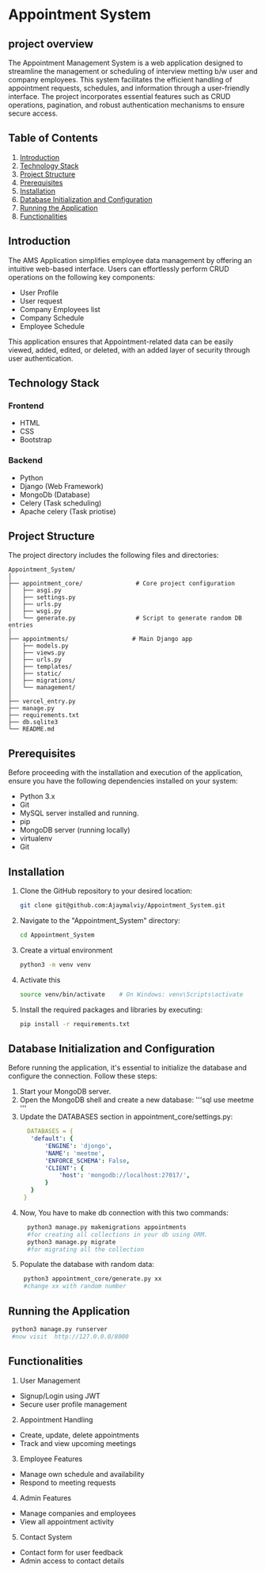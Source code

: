 # Appointment System
## project overview
The Appointment Management System is a web application designed to streamline the management or scheduling of interview metting b/w user and company employees. This system facilitates the efficient handling of appointment requests, schedules, and  information through a user-friendly interface. The project incorporates essential features such as CRUD operations, pagination, and robust authentication mechanisms to ensure secure access.


## Table of Contents

1. [Introduction](#introduction)
2. [Technology Stack](#technology-stack)
3. [Project Structure](#project-structure)
4. [Prerequisites](#prerequisites)
5. [Installation](#installation)
6. [Database Initialization and Configuration](#database-initialization-and-configuration)
7. [Running the Application](#running-the-application)
8. [Functionalities](#functionalities)

## Introduction

The AMS Application simplifies employee data management by offering an intuitive web-based interface. Users can effortlessly perform CRUD operations on the following key components:

- User Profile
- User request
- Company Employees list
- Company Schedule 
- Employee Schedule


This application ensures that Appointment-related data can be easily viewed, added, edited, or deleted, with an added layer of security through user authentication.

## Technology Stack

### Frontend

- HTML
- CSS
- Bootstrap

### Backend

- Python
- Django (Web Framework)
- MongoDb (Database)
- Celery (Task scheduling)
- Apache celery (Task priotise)

## Project Structure

The project directory includes the following files and directories:

  ```text
  Appointment_System/
  │
  ├── appointment_core/               # Core project configuration
  │   ├── asgi.py
  │   ├── settings.py
  │   ├── urls.py
  │   ├── wsgi.py
  │   └── generate.py                 # Script to generate random DB entries
  │
  ├── appointments/                  # Main Django app
  │   ├── models.py
  │   ├── views.py
  │   ├── urls.py
  │   ├── templates/
  │   ├── static/
  │   ├── migrations/
  │   └── management/
  │
  ├── vercel_entry.py
  ├── manage.py
  ├── requirements.txt
  ├── db.sqlite3
  └── README.md  
  ```

## Prerequisites

Before proceeding with the installation and execution of the application, ensure you have the following dependencies installed on your system:

- Python 3.x
- Git
- MySQL server installed and running.
- pip
- MongoDB server (running locally)
- virtualenv
- Git


## Installation

1. Clone the GitHub repository to your desired location:

   ```bash
   git clone git@github.com:Ajaymalviy/Appointment_System.git
   ```

2. Navigate to the "Appointment_System" directory:

   ```bash
   cd Appointment_System
   ```
3. Create a virtual environment
   
   ```bash
   python3 -m venv venv
   ```

4. Activate this 

    ```bash
    source venv/bin/activate    # On Windows: venv\Scripts\activate
    ```

5. Install the required packages and libraries by executing:

   ```bash
   pip install -r requirements.txt
   ```
  
## Database Initialization and Configuration
Before running the application, it's essential to initialize the database and configure the connection. Follow these steps:

  1. Start your MongoDB server.
  2. Open the MongoDB shell and create a new database:
     '''sql
     use meetme
     '''
  3. Update the DATABASES section in appointment_core/settings.py:
     ```yaml
       DATABASES = {
        'default': {
            'ENGINE': 'djongo',
            'NAME': 'meetme',
            'ENFORCE_SCHEMA': False,
            'CLIENT': {
                'host': 'mongodb://localhost:27017/',
            }
        }
      }
     ```
  4. Now, You have to make db connection with this two commands:
     ```bash
       python3 manage.py makemigrations appointments
       #for creating all collections in your db using ORM.
       python3 manage.py migrate
       #for migrating all the collection
     ```
  5. Populate the database with random data:
     ```bash
      python3 appointment_core/generate.py xx
      #change xx with random number
     ```
## Running the Application
   ```bash
    python3 manage.py runserver
    #now visit  http://127.0.0.0/8000
  ```


## Functionalities

1. User Management
  - Signup/Login using JWT
  - Secure user profile management

2. Appointment Handling
  - Create, update, delete appointments
  - Track and view upcoming meetings

3. Employee Features
  - Manage own schedule and availability
  - Respond to meeting requests

4. Admin Features
  - Manage companies and employees
  - View all appointment activity

5. Contact System
  - Contact form for user feedback
  - Admin access to contact details

   



